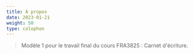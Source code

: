 ```yaml
---
title: À propos
date: 2023-01-21
weight: 50
type: colophon
---
```


>Modèle 1 pour le travail final du cours FRA3825 : Carnet d'écriture.

